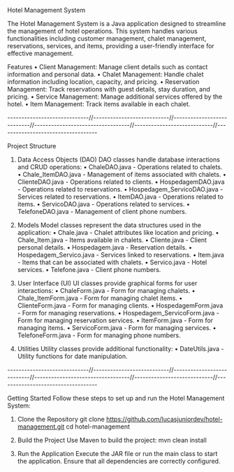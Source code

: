 Hotel Management System

The Hotel Management System is a Java application designed to streamline the management of hotel operations. This system handles various functionalities including customer management, chalet management, reservations, services, and items, providing a user-friendly interface for effective management.

Features
•	Client Management: Manage client details such as contact information and personal data.
•	Chalet Management: Handle chalet information including location, capacity, and pricing.
•	Reservation Management: Track reservations with guest details, stay duration, and pricing.
•	Service Management: Manage additional services offered by the hotel.
•	Item Management: Track items available in each chalet.

-----------------------------//---------------------------//---------------------------//----------------------------------//----------------------------//-----------------------------------

Project Structure

1. Data Access Objects (DAO)
DAO classes handle database interactions and CRUD operations:
•	ChaleDAO.java - Operations related to chalets.
•	Chale_ItemDAO.java - Management of items associated with chalets.
•	ClienteDAO.java - Operations related to clients.
•	HospedagemDAO.java - Operations related to reservations.
•	Hospedagem_ServicoDAO.java - Services related to reservations.
•	ItemDAO.java - Operations related to items.
•	ServicoDAO.java - Operations related to services.
•	TelefoneDAO.java - Management of client phone numbers.

2. Models
Model classes represent the data structures used in the application:
•	Chale.java - Chalet attributes like location and pricing.
•	Chale_Item.java - Items available in chalets.
•	Cliente.java - Client personal details.
•	Hospedagem.java - Reservation details.
•	Hospedagem_Servico.java - Services linked to reservations.
•	Item.java - Items that can be associated with chalets.
•	Servico.java - Hotel services.
•	Telefone.java - Client phone numbers.

3. User Interface (UI)
UI classes provide graphical forms for user interactions:
•	ChaleForm.java - Form for managing chalets.
•	Chale_ItemForm.java - Form for managing chalet items.
•	ClienteForm.java - Form for managing clients.
•	HospedagemForm.java - Form for managing reservations.
•	Hospedagem_ServicoForm.java - Form for managing reservation services.
•	ItemForm.java - Form for managing items.
•	ServicoForm.java - Form for managing services.
•	TelefoneForm.java - Form for managing phone numbers.

4. Utilities
Utility classes provide additional functionality:
•	DateUtils.java - Utility functions for date manipulation.

-----------------------------//---------------------------//---------------------------//----------------------------------//----------------------------//-----------------------------------

Getting Started
Follow these steps to set up and run the Hotel Management System:

1.	Clone the Repository
git clone https://github.com/lucasjuniordev/hotel-management.git cd hotel-management

2.	Build the Project
Use Maven to build the project:
mvn clean install

3.	Run the Application
Execute the JAR file or run the main class to start the application. Ensure that all dependencies are correctly configured.
